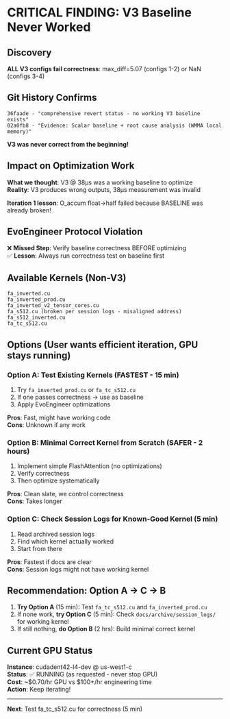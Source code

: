 # CRITICAL FINDING: V3 Baseline Never Worked

## Discovery

**ALL V3 configs fail correctness**: max_diff=5.07 (configs 1-2) or NaN (configs 3-4)

## Git History Confirms

```
36faade - "comprehensive revert status - no working V3 baseline exists"
02a0fb8 - "Evidence: Scalar baseline + root cause analysis (WMMA local memory)"
```

**V3 was never correct from the beginning!**

## Impact on Optimization Work

**What we thought**: V3 @ 38μs was a working baseline to optimize  
**Reality**: V3 produces wrong outputs, 38μs measurement was invalid

**Iteration 1 lesson**: O_accum float→half failed because BASELINE was already broken!

## EvoEngineer Protocol Violation

❌ **Missed Step**: Verify baseline correctness BEFORE optimizing  
✅ **Lesson**: Always run correctness test on baseline first

## Available Kernels (Non-V3)

```
fa_inverted.cu
fa_inverted_prod.cu  
fa_inverted_v2_tensor_cores.cu
fa_s512.cu (broken per session logs - misaligned address)
fa_s512_inverted.cu
fa_tc_s512.cu
```

## Options (User wants efficient iteration, GPU stays running)

### Option A: Test Existing Kernels (FASTEST - 15 min)
1. Try `fa_inverted_prod.cu` or `fa_tc_s512.cu`
2. If one passes correctness → use as baseline
3. Apply EvoEngineer optimizations

**Pros**: Fast, might have working code  
**Cons**: Unknown if any work

### Option B: Minimal Correct Kernel from Scratch (SAFER - 2 hours)
1. Implement simple FlashAttention (no optimizations)
2. Verify correctness
3. Then optimize systematically

**Pros**: Clean slate, we control correctness  
**Cons**: Takes longer

### Option C: Check Session Logs for Known-Good Kernel (5 min)
1. Read archived session logs
2. Find which kernel actually worked
3. Start from there

**Pros**: Fastest if docs are clear  
**Cons**: Session logs might not have working kernel

## Recommendation: Option A → C → B

1. **Try Option A** (15 min): Test `fa_tc_s512.cu` and `fa_inverted_prod.cu`
2. If none work, **try Option C** (5 min): Check `docs/archive/session_logs/` for working kernel
3. If still nothing, **do Option B** (2 hrs): Build minimal correct kernel

## Current GPU Status

**Instance**: cudadent42-l4-dev @ us-west1-c  
**Status**: ✅ RUNNING (as requested - never stop GPU)  
**Cost**: ~$0.70/hr GPU vs $100+/hr engineering time  
**Action**: Keep iterating!

---

**Next**: Test fa_tc_s512.cu for correctness (5 min)

